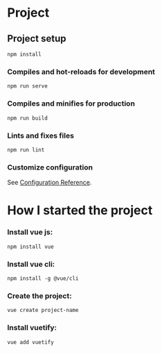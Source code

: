 # Project

## Project setup
```
npm install
```

### Compiles and hot-reloads for development
```
npm run serve
```

### Compiles and minifies for production
```
npm run build
```

### Lints and fixes files
```
npm run lint
```

### Customize configuration
See [Configuration Reference](https://cli.vuejs.org/config/).

# How I started the project

### Install vue js:
```
npm install vue
```
### Install vue cli:
```
npm install -g @vue/cli
```
### Create the project:
```
vue create project-name
```
### Install vuetify: 
```
vue add vuetify
```
	